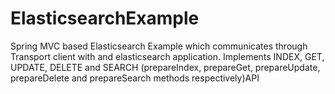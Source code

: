 # ElasticsearchExample
Spring MVC based Elasticsearch Example which communicates through Transport client with and elasticsearch application.
Implements INDEX, GET, UPDATE, DELETE and SEARCH (prepareIndex, prepareGet, prepareUpdate, prepareDelete and prepareSearch methods respectively)API
 
